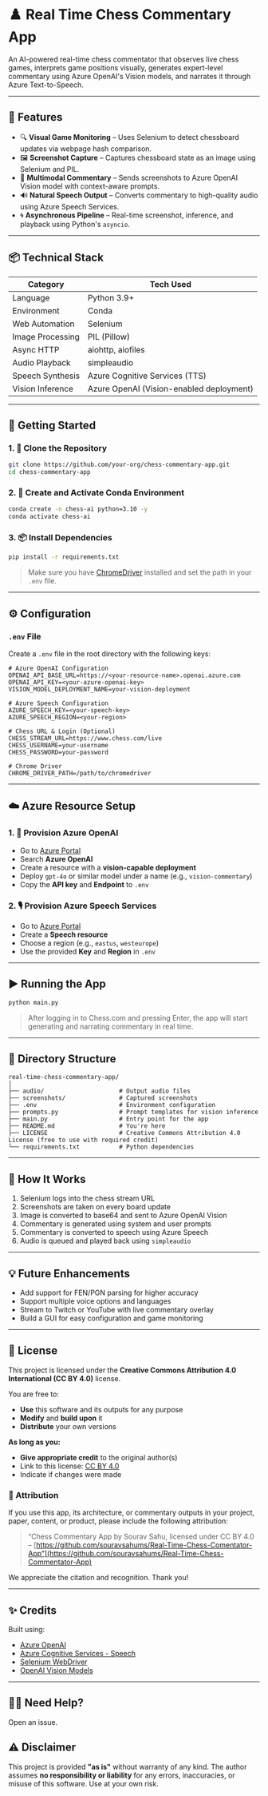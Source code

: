 # ♟️ Real Time Chess Commentary App

An AI-powered real-time chess commentator that observes live chess games, interprets game positions visually, generates expert-level commentary using Azure OpenAI's Vision models, and narrates it through Azure Text-to-Speech.

---

## 🧾 Features

- 🔍 **Visual Game Monitoring** – Uses Selenium to detect chessboard updates via webpage hash comparison.
- 🖼️ **Screenshot Capture** – Captures chessboard state as an image using Selenium and PIL.
- 💬 **Multimodal Commentary** – Sends screenshots to Azure OpenAI Vision model with context-aware prompts.
- 🔊 **Natural Speech Output** – Converts commentary to high-quality audio using Azure Speech Services.
- 🌀 **Asynchronous Pipeline** – Real-time screenshot, inference, and playback using Python's `asyncio`.

---

## 📦 Technical Stack

| Category              | Tech Used                                 |
|----------------------|--------------------------------------------|
| Language              | Python 3.9+                                |
| Environment           | Conda                                      |
| Web Automation        | Selenium                                   |
| Image Processing      | PIL (Pillow)                               |
| Async HTTP            | aiohttp, aiofiles                          |
| Audio Playback        | simpleaudio                                |
| Speech Synthesis      | Azure Cognitive Services (TTS)             |
| Vision Inference      | Azure OpenAI (Vision-enabled deployment)   |

---

## 🚀 Getting Started

### 1. 📁 Clone the Repository

```bash
git clone https://github.com/your-org/chess-commentary-app.git
cd chess-commentary-app
```

### 2. 🐍 Create and Activate Conda Environment

```bash
conda create -n chess-ai python=3.10 -y
conda activate chess-ai
```

### 3. 📦 Install Dependencies

```bash
pip install -r requirements.txt
```

> Make sure you have [ChromeDriver](https://chromedriver.chromium.org/downloads) installed and set the path in your `.env` file.

---

## ⚙️ Configuration

### `.env` File

Create a `.env` file in the root directory with the following keys:

```env
# Azure OpenAI Configuration
OPENAI_API_BASE_URL=https://<your-resource-name>.openai.azure.com
OPENAI_API_KEY=<your-azure-openai-key>
VISION_MODEL_DEPLOYMENT_NAME=your-vision-deployment

# Azure Speech Configuration
AZURE_SPEECH_KEY=<your-speech-key>
AZURE_SPEECH_REGION=<your-region>

# Chess URL & Login (Optional)
CHESS_STREAM_URL=https://www.chess.com/live
CHESS_USERNAME=your-username
CHESS_PASSWORD=your-password

# Chrome Driver
CHROME_DRIVER_PATH=/path/to/chromedriver
```

---

## ☁️ Azure Resource Setup

### 1. 🔑 Provision Azure OpenAI

* Go to [Azure Portal](https://portal.azure.com)
* Search **Azure OpenAI**
* Create a resource with a **vision-capable deployment**
* Deploy `gpt-4o` or similar model under a name (e.g., `vision-commentary`)
* Copy the **API key** and **Endpoint** to `.env`

### 2. 🎙️ Provision Azure Speech Services

* Go to [Azure Portal](https://portal.azure.com)
* Create a **Speech resource**
* Choose a region (e.g., `eastus`, `westeurope`)
* Use the provided **Key** and **Region** in `.env`

---

## ▶️ Running the App

```bash
python main.py
```

> After logging in to Chess.com and pressing Enter, the app will start generating and narrating commentary in real time.

---

## 📁 Directory Structure

```
real-time-chess-commentary-app/
│
├── audio/                     # Output audio files
├── screenshots/               # Captured screenshots
├── .env                       # Environment configuration
├── prompts.py                 # Prompt templates for vision inference
├── main.py                    # Entry point for the app
├── README.md                  # You're here
├── LICENSE                    # Creative Commons Attribution 4.0 License (free to use with required credit)
└── requirements.txt           # Python dependencies
```

---

## 🧠 How It Works

1. Selenium logs into the chess stream URL
2. Screenshots are taken on every board update
3. Image is converted to base64 and sent to Azure OpenAI Vision
4. Commentary is generated using system and user prompts
5. Commentary is converted to speech using Azure Speech
6. Audio is queued and played back using `simpleaudio`

---

## 💡 Future Enhancements

* Add support for FEN/PGN parsing for higher accuracy
* Support multiple voice options and languages
* Stream to Twitch or YouTube with live commentary overlay
* Build a GUI for easy configuration and game monitoring

---

## 📜 License

This project is licensed under the **Creative Commons Attribution 4.0 International (CC BY 4.0)** license.

You are free to:
- **Use** this software and its outputs for any purpose
- **Modify** and **build upon** it
- **Distribute** your own versions

**As long as you:**
- **Give appropriate credit** to the original author(s)
- Link to this license: [CC BY 4.0](https://creativecommons.org/licenses/by/4.0/)
- Indicate if changes were made

### 📣 Attribution

If you use this app, its architecture, or commentary outputs in your project, paper, content, or product, please include the following attribution:

> “Chess Commentary App by Sourav Sahu, licensed under CC BY 4.0 – [https://github.com/souravsahums/Real-Time-Chess-Comentator-App”](https://github.com/souravsahums/Real-Time-Chess-Commentator-App)

We appreciate the citation and recognition. Thank you!

---

## ✨ Credits

Built using:

* [Azure OpenAI](https://azure.microsoft.com/en-us/products/cognitive-services/openai-service)
* [Azure Cognitive Services - Speech](https://learn.microsoft.com/en-us/azure/cognitive-services/speech-service/)
* [Selenium WebDriver](https://www.selenium.dev/)
* [OpenAI Vision Models](https://platform.openai.com/docs/guides/vision)

---

## 🙋‍♂️ Need Help?

Open an issue.

## ⚠️ Disclaimer

This project is provided **"as is"** without warranty of any kind. The author assumes **no responsibility or liability** for any errors, inaccuracies, or misuse of this software. Use at your own risk.
